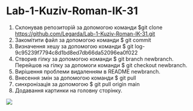 # Lab-1-Kuziv-Roman-IK-31
  1. Склонував репозиторій за допомогою команди $git clone https://github.com/Legarda/Lab-1-Kuziv-Roman-IK-31.git
  2. Закомітити файл за допомогою команди $ git commit
  3. Визначення хешу за допомогою команди $ git log- 9c95239f7794c8d1bd8ed7db66da52096ea0f022
  4. Створив гілку за допомогою команди $ git branch newbranch. Перейшов на гілку за допомоги команди $ git checkout newbranch.
  5. Вирішення проблеми видаленням в README newbranch.
  6. Внесення змін за допомогою команди $ git pull
  7. синхронізація за допомогою $ git pull origin main
  10. Додавання картинки на головну сторінку.
  <img src="https://is1-ssl.mzstatic.com/image/thumb/Purple62/v4/e2/93/56/e29356f6-a7a5-0aa3-0969-1c2be8630815/AppIcon-1x_U007emarketing-85-220-0-7.png/246x0w.jpg" />
